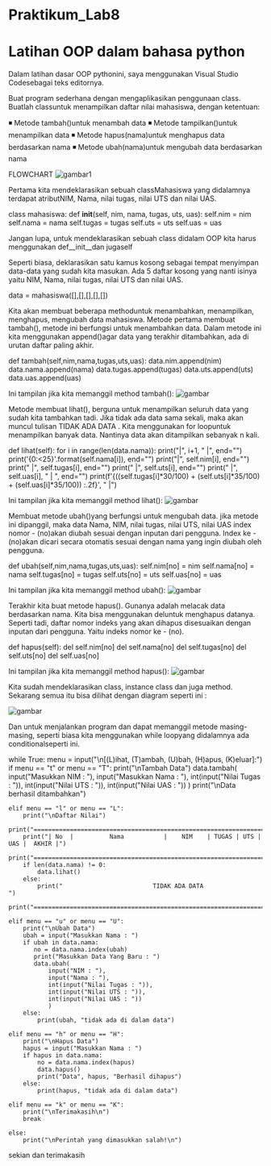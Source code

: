 # Praktikum_Lab8
# Latihan OOP dalam bahasa python
Dalam latihan dasar OOP pythonini, saya menggunakan Visual Studio Codesebagai teks editornya.

Buat program sederhana dengan mengaplikasikan penggunaan class. Buatlah classuntuk menampilkan daftar nilai mahasiswa, dengan ketentuan:

◾ Metode tambah()untuk menambah data
◾ Metode tampilkan()untuk menampilkan data
◾ Metode hapus(nama)untuk menghapus data berdasarkan nama
◾ Metode ubah(nama)untuk mengubah data berdasarkan nama

FLOWCHART
![gambar1](gambarlab8/gbr1.png)

Pertama kita mendeklarasikan sebuah classMahasiswa yang didalamnya terdapat atributNIM, Nama, nilai tugas, nilai UTS dan nilai UAS.

class mahasiswa:
    def __init__(self, nim, nama, tugas, uts, uas):
        self.nim = nim
        self.nama = nama
        self.tugas = tugas
        self.uts = uts
        self.uas = uas

Jangan lupa, untuk mendeklarasikan sebuah class didalam OOP kita harus menggunakan def__init__dan jugaself

Seperti biasa, deklarasikan satu kamus kosong sebagai tempat menyimpan data-data yang sudah kita masukan. Ada 5 daftar kosong yang nanti isinya yaitu NIM, Nama, nilai tugas, nilai UTS dan nilai UAS.

data = mahasiswa([],[],[],[],[])

Kita akan membuat beberapa methoduntuk menambahkan, menampilkan, menghapus, mengubah data mahasiswa.
Metode pertama membuat tambah(), metode ini berfungsi untuk menambahkan data. Dalam metode ini kita menggunakan append()agar data yang terakhir ditambahkan, ada di urutan daftar paling akhir.

def tambah(self,nim,nama,tugas,uts,uas):
    data.nim.append(nim)
    data.nama.append(nama)
    data.tugas.append(tugas)
    data.uts.append(uts)
    data.uas.append(uas)

Ini tampilan jika kita memanggil method tambah():
![gambar](gambarlab8/gbr2.png)

Metode membuat lihat(), berguna untuk menampilkan seluruh data yang sudah kita tambahkan tadi. Jika tidak ada data sama sekali, maka akan muncul tulisan TIDAK ADA DATA . Kita menggunakan for loopuntuk menampilkan banyak data. Nantinya data akan ditampilkan sebanyak n kali.

def lihat(self):
     for i in range(len(data.nama)):
         print("|", i+1, "  |", end="")
         print('{0:<25}'.format(self.nama[i]), end="")
         print("|", self.nim[i], end="")
         print(" |", self.tugas[i], end="")
         print("    |", self.uts[i], end="")
         print("  |", self.uas[i], " | ", end="")
         print(f'{((self.tugas[i]*30/100) + (self.uts[i]*35/100) + (self.uas[i]*35/100)) :.2f}', " |")

Ini tampilan jika kita memanggil method lihat():
![gambar](gambarlab8/gbr3.png)

Membuat metode ubah()yang berfungsi untuk mengubah data. jika metode ini dipanggil, maka data Nama, NIM, nilai tugas, nilai UTS, nilai UAS index nomor - (no)akan diubah sesuai dengan inputan dari pengguna. Index ke - (no)akan dicari secara otomatis sesuai dengan nama yang ingin diubah oleh pengguna.

def ubah(self,nim,nama,tugas,uts,uas):
     self.nim[no] = nim
     self.nama[no] = nama
     self.tugas[no] = tugas
     self.uts[no] = uts
     self.uas[no] = uas

Ini tampilan jika kita memanggil method ubah():
![gambar](gambarlab8/gbr4.png)

Terakhir kita buat metode hapus(). Gunanya adalah melacak data berdasarkan nama. Kita bisa menggunakan deluntuk menghapus datanya. Seperti tadi, daftar nomor indeks yang akan dihapus disesuaikan dengan inputan dari pengguna. Yaitu indeks nomor ke - (no).

def hapus(self):
     del self.nim[no]
     del self.nama[no]
     del self.tugas[no]
     del self.uts[no]
     del self.uas[no]

Ini tampilan jika kita memanggil method hapus():
![gambar](gambarlab8/gbr5.png)

Kita sudah mendeklarasikan class, instance class dan juga method. Sekarang semua itu bisa dilihat dengan diagram seperti ini :

![gambar](gambarlab8/gbr8.png)

Dan untuk menjalankan program dan dapat memanggil metode masing-masing, seperti biasa kita menggunakan while loopyang didalamnya ada conditionalseperti ini.

while True:
    menu = input("\n[(L)ihat, (T)ambah, (U)bah, (H)apus, (K)eluar]:")
    if menu == "t" or menu == "T":
       print("\nTambah Data")
       data.tambah(
           input("Masukkan NIM : "), 
           input("Masukkan Nama : "), 
           int(input("Nilai Tugas : ")), 
           int(input("Nilai UTS : ")), 
           int(input("Nilai UAS : "))
           )
       print("\nData berhasil ditambahkan")

    elif menu == "l" or menu == "L":
        print("\nDaftar Nilai")
        print("==========================================================================")
        print("| No  |          Nama           |    NIM    | TUGAS | UTS | UAS |  AKHIR |")
        print("==========================================================================")
        if len(data.nama) != 0:
            data.lihat()
        else:
            print("                         TIDAK ADA DATA                               ")
        print("==========================================================================")

    elif menu == "u" or menu == "U":
        print("\nUbah Data")
        ubah = input("Masukkan Nama : ")
        if ubah in data.nama:
           no = data.nama.index(ubah)
           print("Masukkan Data Yang Baru : ")
           data.ubah(
               input("NIM : "),
               input("Nama : "),
               int(input("Nilai Tugas : ")),
               int(input("Nilai UTS : ")),
               int(input("Nilai UAS : "))
               )
        else:
            print(ubah, "tidak ada di dalam data")

    elif menu == "h" or menu == "H":
        print("\nHapus Data")
        hapus = input("Masukkan Nama : ")
        if hapus in data.nama:
            no = data.nama.index(hapus)
            data.hapus()
            print("Data", hapus, "Berhasil dihapus")
        else:
            print(hapus, "tidak ada di dalam data")

    elif menu == "k" or menu == "K":
        print("\nTerimakasih\n")
        break

    else:
        print("\nPerintah yang dimasukkan salah!\n")


sekian dan terimakasih